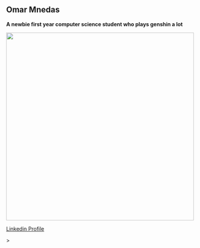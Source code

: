 ## Omar Mnedas 

**A newbie first year computer science student who plays genshin a lot**

<a href="https://www.linkedin.com/in/omar-mendas-1879a4307/" target="_blank"> <div style="width:100%;height:0;padding-bottom:100%;position:relative;"><img src="https://giphy.com/embed/pGn89HIglnSyW5y6Le" width="100%" height="100%" style="position:absolute" frameBorder="0" class="giphy-embed" allowFullScreen></iframe></div><p><a href="https://www.linkedin.com/in/omar-mendas-1879a4307/" target="_blank">Linkedin Profile</a></p>></a>
<!--
**mendas-cpu/mendas-cpu** is a ✨ _special_ ✨ repository because its `README.md` (this file) appears on your GitHub profile.

Here are some ideas to get you started:

- 🔭 I’m currently working on ...
- 🌱 I’m currently learning ...
- 👯 I’m looking to collaborate on ...
- 🤔 I’m looking for help with ...
- 💬 Ask me about ...
- 📫 How to reach me: ...
- 😄 Pronouns: ...
- ⚡ Fun fact: ...
-->
